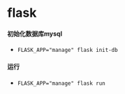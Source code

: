 # flask
#### 初始化数据库mysql
- `FLASK_APP="manage" flask init-db`
#### 运行
- `FLASK_APP="manage" flask run`